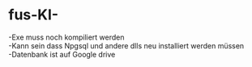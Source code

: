 # fus-KI-
-Exe muss noch kompiliert werden  
-Kann sein dass Npgsql und andere dlls neu installiert werden müssen  
-Datenbank ist auf Google drive
